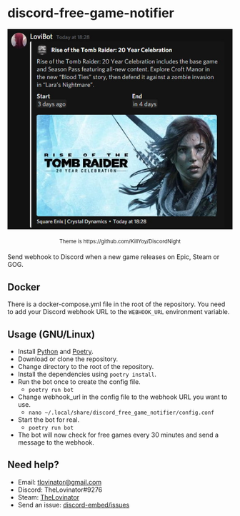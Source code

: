 # discord-free-game-notifier

<p align="center">
  <img src="extras/Bot.jpg" title="New free game: Rise of the Tomb Raider"/>
</p>
<p align="center"><sup>Theme is https://github.com/KillYoy/DiscordNight<sup></p>

Send webhook to Discord when a new game releases on Epic, Steam or GOG.

## Docker

There is a docker-compose.yml file in the root of the repository.
You need to add your Discord webhook URL to the `WEBHOOK_URL`
environment variable.

## Usage (GNU/Linux)

- Install [Python](https://www.python.org/) and [Poetry](https://python-poetry.org/docs/master/).
- Download or clone the repository.
- Change directory to the root of the repository.
- Install the dependencies using `poetry install`.
- Run the bot once to create the config file.
  - `poetry run bot`
- Change webhook_url in the config file to the webhook URL you want to use.
  - `nano ~/.local/share/discord_free_game_notifier/config.conf`
- Start the bot for real.
  - `poetry run bot`
- The bot will now check for free games every 30 minutes and send a message to the webhook.

## Need help?

- Email: [tlovinator@gmail.com](mailto:tlovinator@gmail.com)
- Discord: TheLovinator#9276
- Steam: [TheLovinator](https://steamcommunity.com/id/TheLovinator/)
- Send an issue: [discord-embed/issues](https://github.com/TheLovinator1/discord-free-game-notifier/issues)
